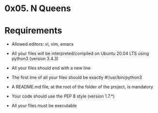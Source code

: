 # 0x05. N Queens

# Requirements

* Allowed editors: vi, vim, emacs

* All your files will be interpreted/compiled on Ubuntu 20.04 LTS using python3 (version 3.4.3)

* All your files should end with a new line

* The first line of all your files should be exactly #!/usr/bin/python3

* A README.md file, at the root of the folder of the project, is mandatory

* Your code should use the PEP 8 style (version 1.7.*)

* All your files must be executable
